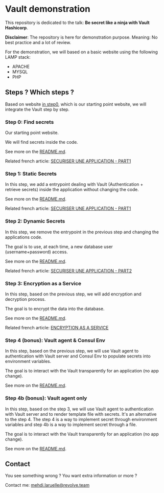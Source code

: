 # Vault demonstration

This repository is dedicated to the talk: **Be secret like a ninja with Vault Hashicorp**.

**Disclaimer**: The repository is here for demonstration purpose. Meaning: No best practice and a lot of review.

For the demonstration, we will based on a basic website using the following LAMP stack:

* APACHE
* MYSQL
* PHP

## Steps ? Which steps ?

Based on website [in step0](./step0/README.md), which is our starting point website, we will integrate the Vault step by step.

### Step 0: Find secrets

Our starting point website.

We will find secrets inside the code.

See more on the [README.md](./step0/README.md).

Related french article: [SECURISER UNE APPLICATION - PART1](https://blog.d2si.io/2019/03/28/tutoriel-vault-securiser-application/)

### Step 1: Static Secrets

In this step, we add a entrypoint dealing with Vault (Authentication + retrieve secrets) inside the application without changing the code.

See more on the [README.md](./step1/README.md).

Related french article: [SECURISER UNE APPLICATION - PART1](https://blog.d2si.io/2019/03/28/tutoriel-vault-securiser-application/)

### Step 2: Dynamic Secrets

In this step, we remove the entrypoint in the previous step and changing the applications code.

The goal is to use, at each time, a new database user (username+password) access.

See more on the [README.md](./step2/README.md).

Related french article: [SECURISER UNE APPLICATION - PART2](https://blog.d2si.io/2019/05/06/tutoriel-vault-securiser-application-partie2/)

### Step 3: Encryption as a Service

In this step, based on the previous step, we will add encryption and decryption process.

The goal is to encrypt the data into the database.

See more on the [README.md](./step3/README.md).

Related french article: [ENCRYPTION AS A SERVICE](https://blog.d2si.io/2019/07/01/tutoriel-vault-securiser-application-partie3/)

### Step 4 (bonus): Vault agent & Consul Env

In this step, based on the previous step, we will use Vault agent to authentication with
Vault server and Consul Env to populate secrets into environment variables.

The goal is to interact with the Vault transparently for an application (no app change).

See more on the [README.md](./step4/README.md).

### Step 4b (bonus): Vault agent only

In this step, based on the step 3, we will use Vault agent to authentication with
Vault server and to render template file with secrets. It's an alternative to the step 4.
The step 4 is a way to implement secret through environment variables and step 4b is a way to implement secret through a file.

The goal is to interact with the Vault transparently for an application (no app change).

See more on the [README.md](./step4b/README.md).

## Contact

You see something wrong ? You want extra information or more ?

Contact me: <mehdi.laruelle@revolve.team>
